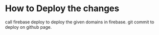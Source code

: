 # How to Deploy the changes

call firebase deploy to deploy the given domains in firebase.
git commit to deploy on github page.